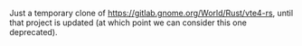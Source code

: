 Just a temporary clone of https://gitlab.gnome.org/World/Rust/vte4-rs, until that project is updated
(at which point we can consider this one deprecated).
